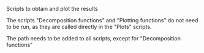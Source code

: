 Scripts to obtain and plot the results

The scripts "Decomposition functions" and "Plotting functions" do not need to be run, as they are called directly in the "Plots" scripts. 

The path needs to be added to all scripts, except for "Decomposition functions"

